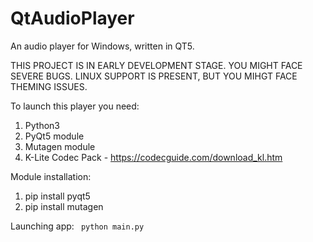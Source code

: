 # QtAudioPlayer
An audio player for Windows, written in QT5.

THIS PROJECT IS IN EARLY DEVELOPMENT STAGE. YOU MIGHT FACE SEVERE BUGS.
LINUX SUPPORT IS PRESENT, BUT YOU MIHGT FACE THEMING ISSUES.

To launch this player you need:
1. Python3 
2. PyQt5 module 
3. Mutagen module 
4. K-Lite Codec Pack - https://codecguide.com/download_kl.htm

Module installation:
1. pip install pyqt5
2. pip install mutagen 

Launching app: 
``` python main.py```
